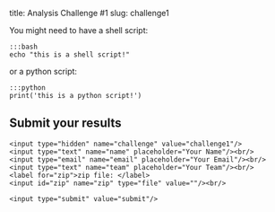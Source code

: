 title: Analysis Challenge #1
slug: challenge1

You might need to have a shell script:

    :::bash
    echo "this is a shell script!"

or a python script:

    :::python
    print('this is a python script!')




## Submit your results

<form action="/upload" method="post" accept-charset="utf-8"
      enctype="multipart/form-data">

    <input type="hidden" name="challenge" value="challenge1"/>
    <input type="text" name="name" placeholder="Your Name"/><br/>
    <input type="email" name="email" placeholder="Your Email"/><br/>
    <input type="text" name="team" placeholder="Your Team"/><br/>
    <label for="zip">zip file: </label>
    <input id="zip" name="zip" type="file" value=""/><br/>

    <input type="submit" value="submit"/>
</form>
